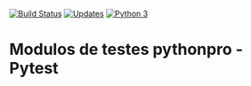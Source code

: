 [![Build Status](https://travis-ci.org/Pbezerra-dev/libpythonpro.svg?branch=master)](https://travis-ci.org/Pbezerra-dev/libpythonpro)
[![Updates](https://pyup.io/repos/github/Pbezerra-dev/libpythonpro/shield.svg)](https://pyup.io/repos/github/Pbezerra-dev/libpythonpro/)
[![Python 3](https://pyup.io/repos/github/Pbezerra-dev/libpythonpro/python-3-shield.svg)](https://pyup.io/repos/github/Pbezerra-dev/libpythonpro/)


#  __Modulos de testes pythonpro__ - Pytest